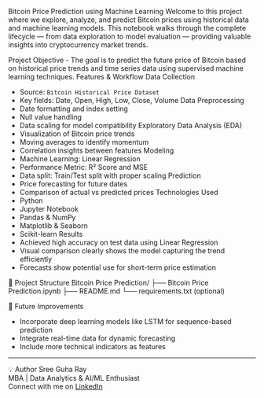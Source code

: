 Bitcoin Price Prediction using Machine Learning
Welcome to this project where we explore, analyze, and predict Bitcoin prices using historical data and machine learning models. This notebook walks through the complete lifecycle — from data exploration to model evaluation — providing valuable insights into cryptocurrency market trends.

Project Objective - The goal is to predict the future price of Bitcoin based on historical price trends and time series data using supervised machine learning techniques.
Features & Workflow
Data Collection 
   - Source: `Bitcoin Historical Price Dataset`
   - Key fields: Date, Open, High, Low, Close, Volume
Data Preprocessing
   - Date formatting and index setting  
   - Null value handling  
   - Data scaling for model compatibility
Exploratory Data Analysis (EDA) 
   - Visualization of Bitcoin price trends  
   - Moving averages to identify momentum  
   - Correlation insights between features
Modeling
   - Machine Learning: Linear Regression  
   - Performance Metric: R² Score and MSE  
   - Data split: Train/Test split with proper scaling
Prediction
   - Price forecasting for future dates  
   - Comparison of actual vs predicted prices
Technologies Used
- Python 
- Jupyter Notebook 
- Pandas & NumPy 
- Matplotlib & Seaborn 
- Scikit-learn 
Results
- Achieved high accuracy on test data using Linear Regression  
- Visual comparison clearly shows the model capturing the trend efficiently  
- Forecasts show potential use for short-term price estimation
  
 📁 Project Structure
Bitcoin Price Prediction/
├── Bitcoin Price Prediction.ipynb
├── README.md
└── requirements.txt (optional)



📌 Future Improvements
- Incorporate deep learning models like LSTM for sequence-based prediction  
- Integrate real-time data for dynamic forecasting  
- Include more technical indicators as features

---

💡 Author
Sree Guha Ray  
MBA | Data Analytics & AI/ML Enthusiast  
Connect with me on [LinkedIn](www.linkedin.com/in/sreeguharay)

